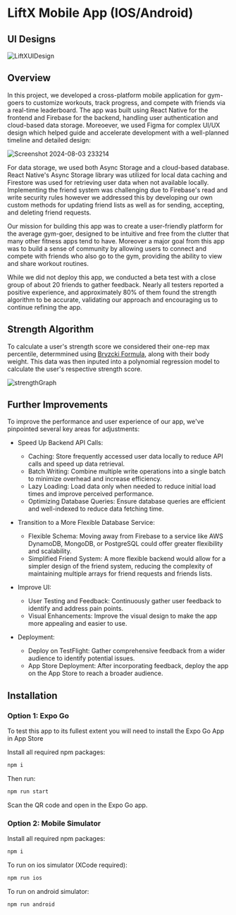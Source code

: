 # LiftX Mobile App (IOS/Android)

## UI Designs

![LiftXUIDesign](https://github.com/user-attachments/assets/7e05dcde-d39c-4aa6-8df8-fd2b6d74ecbb)


## Overview

In this project, we developed a cross-platform mobile application for gym-goers to customize workouts, track progress, and compete with friends via a real-time leaderboard. The app was built using React Native for the frontend and Firebase for the backend, handling user authentication and cloud-based data storage. Moreoever, we used Figma for complex UI/UX design which helped guide and accelerate development with a well-planned timeline and detailed design:

![Screenshot 2024-08-03 233214](https://github.com/user-attachments/assets/ea70c000-4404-4e87-8375-9ca9ff99a8f4)

For data storage, we used both Async Storage and a cloud-based database. React Native's Async Storage library was utilized for local data caching and Firestore was used for retrieving user data when not available locally. Implementing the friend system was challenging due to Firebase's read and write security rules however we addressed this by developing our own custom methods for updating friend lists as well as for sending, accepting, and deleting friend requests.

Our mission for building this app was to create a user-friendly platform for the average gym-goer, designed to be intuitive and free from the clutter that many other fitness apps tend to have. Moreover a major goal from this app was to build a sense of community by allowing users to connect and compete with friends who also go to the gym, providing the ability to view and share workout routines.

While we did not deploy this app, we conducted a beta test with a close group of about 20 friends to gather feedback. Nearly all testers reported a positive experience, and approximately 80% of them found the strength algorithm to be accurate, validating our approach and encouraging us to continue refining the app.

## Strength Algorithm
To calculate a user's strength score we considered their one-rep max percentile, determmined using [Bryzcki Formula](https://www.vcalc.com/wiki/brzycki), along with their body weight. This data was then inputed into a polynomial regression model to calculate the user's respective strength score.

![strengthGraph](https://github.com/user-attachments/assets/5e3ab2cd-6ba4-4dfb-95b2-93aaa54754fe)

## Further Improvements

To improve the performance and user experience of our app, we've pinpointed several key areas for adjustments:

- Speed Up Backend API Calls:
  - Caching: Store frequently accessed user data locally to reduce API calls and speed up data retrieval.
  - Batch Writing: Combine multiple write operations into a single batch to minimize overhead and increase efficiency.
  - Lazy Loading: Load data only when needed to reduce initial load times and improve perceived performance.
  - Optimizing Database Queries: Ensure database queries are efficient and well-indexed to reduce data fetching time.
 
- Transition to a More Flexible Database Service:
  - Flexible Schema: Moving away from Firebase to a service like AWS DynamoDB, MongoDB, or PostgreSQL could offer greater flexibility and scalability.
  - Simplified Friend System: A more flexible backend would allow for a simpler design of the friend system, reducing the complexity of maintaining multiple arrays for friend requests and friends lists.
  
- Improve UI:
  - User Testing and Feedback: Continuously gather user feedback to identify and address pain points.
  - Visual Enhancements: Improve the visual design to make the app more appealing and easier to use.

- Deployment:
  - Deploy on TestFlight: Gather comprehensive feedback from a wider audience to identify potential issues.
  - App Store Deployment: After incorporating feedback, deploy the app on the App Store to reach a broader audience.
 
## Installation

### Option 1: Expo Go
To test this app to its fullest extent you will need to install the Expo Go App in App Store

Install all required npm packages:
```sh
npm i
```
Then run:
```sh
npm run start
```
Scan the QR code and open in the Expo Go app.

### Option 2: Mobile Simulator
Install all required npm packages:
```sh
npm i
```
To run on ios simulator (XCode required):
```sh
npm run ios
```
To run on android simulator:
```sh
npm run android
```






